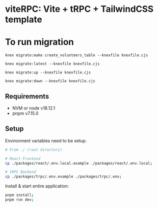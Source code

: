 # viteRPC: Vite + tRPC + TailwindCSS template

# To run migration

`knex migrate:make create_volunteers_table --knexfile knexfile.cjs`

`knex migrate:latest --knexfile knexfile.cjs`

`knex migrate:up --knexfile knexfile.cjs`

`knex migrate:down --knexfile knexfile.cjs`

## Requirements

- NVM or node v18.12.1
- pnpm v7.15.0

## Setup

Environment variables need to be setup.

```bash
# From ./ (root directory)

# React Frontend
cp ./packages/react/.env.local.example ./packages/react/.env.local;

# tRPC Backend
cp ./packages/trpc/.env.example ./packages/trpc/.env;
```

Install & start entire application:

```bash
pnpm install;
pnpm run dev;
```
